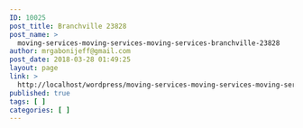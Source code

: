 ```yaml
---
ID: 10025
post_title: Branchville 23828
post_name: >
  moving-services-moving-services-moving-services-branchville-23828
author: mrgabonijeff@gmail.com
post_date: 2018-03-28 01:49:25
layout: page
link: >
  http://localhost/wordpress/moving-services-moving-services-moving-services-branchville-23828/
published: true
tags: [ ]
categories: [ ]
---
```

